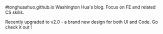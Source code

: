 #tonghuashuo.github.io
Washington Hua's blog. Focus on FE and related CS skills.

Recently upgraded to v2.0 - a brand new design for both UI and Code. Go check it out !